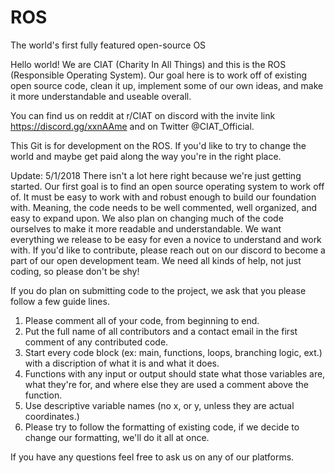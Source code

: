 # ROS
The world's first fully featured open-source OS

Hello world! We are CIAT (Charity In All Things) and this is the ROS (Responsible Operating System). Our goal here is to work off of existing open source code, clean it up, implement some of our own ideas, and make it more understandable and useable overall.

You can find us on reddit at r/CIAT on discord with the invite link https://discord.gg/xxnAAme and on Twitter @CIAT_Official.

This Git is for development on the ROS. If you'd like to try to change the world and maybe get paid along the way you're in the right place.

Update: 5/1/2018
There isn't a lot here right because we're just getting started. Our first goal is to find an open source operating system to work off of. It must be easy to work with and robust enough to build our foundation with. Meaning, the code needs to be well commented, well organized, and easy to expand upon. We also plan on changing much of the code ourselves to make it more readable and understandable. We want everything we release to be easy for even a novice to understand and work with. If you'd like to contribute, please reach out on our discord to become a part of our open development team. We need all kinds of help, not just coding, so please don't be shy!

If you do plan on submitting code to the project, we ask that you please follow a few guide lines.

1. Please comment all of your code, from beginning to end.
2. Put the full name of all contributors and a contact email in the first comment of any contributed code.
3. Start every code block (ex: main, functions, loops, branching logic, ext.) with a discription of what it is and what it does.
4. Functions with any input or output should state what those variables are, what they're for, and where else they are used a comment above the function.
5. Use descriptive variable names (no x, or y, unless they are actual coordinates.)
6. Please try to follow the formatting of existing code, if we decide to change our formatting, we'll do it all at once.

If you have any questions feel free to ask us on any of our platforms.
